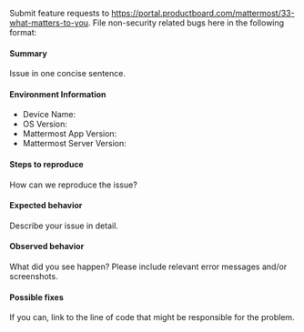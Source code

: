 Submit feature requests to https://portal.productboard.com/mattermost/33-what-matters-to-you. File non-security related bugs here in the following format: 

#### Summary
Issue in one concise sentence.

#### Environment Information

- Device Name: 
- OS Version: 
- Mattermost App Version: 
- Mattermost Server Version:

#### Steps to reproduce
How can we reproduce the issue?

#### Expected behavior
Describe your issue in detail.

#### Observed behavior
What did you see happen? Please include relevant error messages and/or screenshots.

#### Possible fixes
If you can, link to the line of code that might be responsible for the problem.
